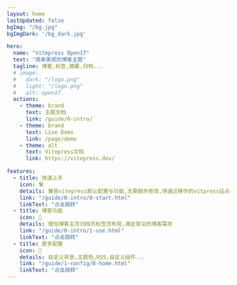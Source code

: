 ```yaml
---
layout: home
lastUpdated: false
bgImg: "/bg.jpg"
bgImgDark: '/bg_dark.jpg'

hero:
  name: "Vitepress Open17"
  text: "简单美观的博客主题"
  tagline: 博客,标签,摘要,归档...
  # image:
  #   dark: "/logo.png"
  #   light: "/logo.png"
  #   alt: open17
  actions:
    - theme: brand
      text: 主题文档
      link: /guide/0-intro/
    - theme: brand
      text: Live Demo
      link: /page/demo
    - theme: alt
      text: Vitepress文档
      link: https://vitepress.dev/

features:
  - title: 快速上手
    icon: 🛠️
    details: 兼容vitepress默认配置与功能,无需额外修改,快速迁移你的vitpress站点
    link: "/guide/0-intro/0-start.html"
    linkText: "点击跳转"
  - title: 博客功能
    icon: 📑
    details: 增加博客主页归档页标签页布局,满足常见的博客需求
    link: "/guide/0-intro/1-use.html"
    linkText: "点击跳转"
  - title: 更多配置
    icon: 🌼
    details: 自定义背景,主题色,RSS,自定义组件...
    link: "/guide/1-config/0-home.html"
    linkText: "点击跳转"
---
```


<br>
<br>
<br>

<style>
.VPHero .image-container{
  transform: scale(0.92);
}
</style>